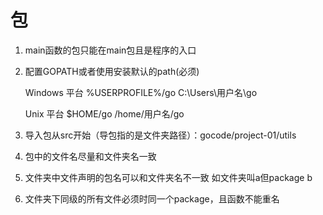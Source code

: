 # 包
1. main函数的包只能在main包且是程序的入口
2. 配置GOPATH或者使用安装默认的path(必须)

    Windows 平台	%USERPROFILE%/go	C:\Users\用户名\go
   
    Unix 平台	$HOME/go	/home/用户名/go
    
3. 导入包从src开始（导包指的是文件夹路径）：gocode/project-01/utils 
4. 包中的文件名尽量和文件夹名一致
5. 文件夹中文件声明的包名可以和文件夹名不一致 如文件夹叫a但package b
6. 文件夹下同级的所有文件必须时同一个package，且函数不能重名
